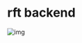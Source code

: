 # rft backend

![img](https://user-images.githubusercontent.com/61885011/277469236-118d7d2b-d29d-4465-b693-0e9d712f4194.png)
